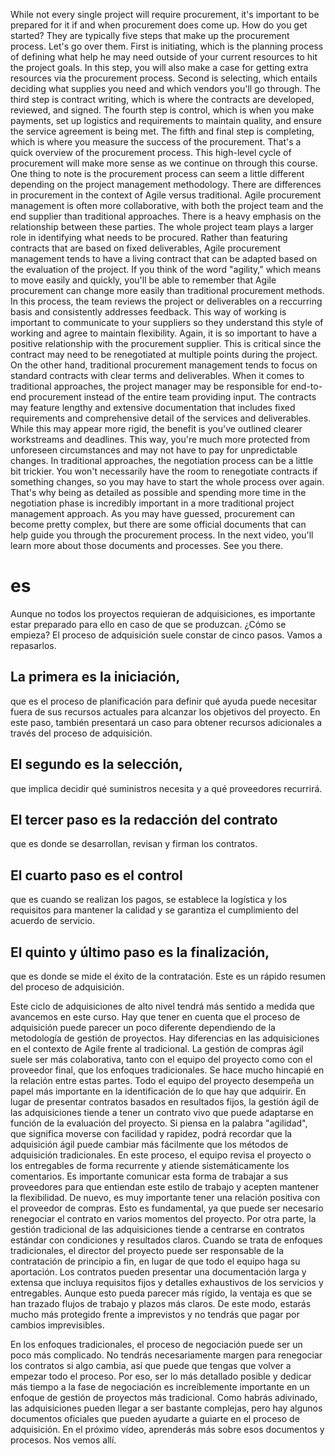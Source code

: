 While not every single project will require procurement, it's important to be prepared for it if and when procurement does come up. How do you get started? They are typically five steps that make up the procurement process. Let's go over them. First is initiating, which is the planning process of defining what help he may need outside of your current resources to hit the project goals. In this step, you will also make a case for getting extra resources via the procurement process. Second is selecting, which entails deciding what supplies you need and which vendors you'll go through. The third step is contract writing, which is where the contracts are developed, reviewed, and signed. The fourth step is control, which is when you make payments, set up logistics and requirements to maintain quality, and ensure the service agreement is being met. The fifth and final step is completing, which is where you measure the success of the procurement. That's a quick overview of the procurement process. This high-level cycle of procurement will make more sense as we continue on through this course. One thing to note is the procurement process can seem a little different depending on the project management methodology. There are differences in procurement in the context of Agile versus traditional. Agile procurement management is often more collaborative, with both the project team and the end supplier than traditional approaches. There is a heavy emphasis on the relationship between these parties. The whole project team plays a larger role in identifying what needs to be procured. Rather than featuring contracts that are based on fixed deliverables, Agile procurement management tends to have a living contract that can be adapted based on the evaluation of the project. If you think of the word "agility," which means to move easily and quickly, you'll be able to remember that Agile procurement can change more easily than traditional procurement methods. In this process, the team reviews the project or deliverables on a reccurring basis and consistently addresses feedback. This way of working is important to communicate to your suppliers so they understand this style of working and agree to maintain flexibility. Again, it is so important to have a positive relationship with the procurement supplier. This is critical since the contract may need to be renegotiated at multiple points during the project. On the other hand, traditional procurement management tends to focus on standard contracts with clear terms and deliverables. When it comes to traditional approaches, the project manager may be responsible for end-to-end procurement instead of the entire team providing input. The contracts may feature lengthy and extensive documentation that includes fixed requirements and comprehensive detail of the services and deliverables. While this may appear more rigid, the benefit is you've outlined clearer workstreams and deadlines. This way, you're much more protected from unforeseen circumstances and may not have to pay for unpredictable changes. In traditional approaches, the negotiation process can be a little bit trickier. You won't necessarily have the room to renegotiate contracts if something changes, so you may have to start the whole process over again. That's why being as detailed as possible and spending more time in the negotiation phase is incredibly important in a more traditional project management approach. As you may have guessed, procurement can become pretty complex, but there are some official documents that can help guide you through the procurement process. In the next video, you'll learn more about those documents and processes. See you there.
# es
Aunque no todos los proyectos requieran de adquisiciones, es importante estar preparado para ello en caso de que se produzcan.
¿Cómo se empieza?
El proceso de adquisición suele constar de cinco pasos.
Vamos a repasarlos.

## La primera es la iniciación,

que es el proceso de planificación para definir qué ayuda puede necesitar fuera de sus recursos actuales para alcanzar los objetivos del proyecto. En este paso, también presentará un caso para obtener recursos adicionales a través del proceso de adquisición.
## El segundo es la selección,

que implica decidir qué suministros necesita y a qué proveedores recurrirá.
## El tercer paso es la redacción del contrato
que es donde se desarrollan, revisan y firman los contratos.
## El cuarto paso es el control
 que es cuando se realizan los pagos, se establece la logística y los requisitos para mantener la calidad y se garantiza el cumplimiento del acuerdo de servicio.
## El quinto y último paso es la finalización,
 que es donde se mide el éxito de la contratación. Este es un rápido resumen del proceso de adquisición.

Este ciclo de adquisiciones de alto nivel tendrá más sentido a medida que avancemos en este curso. Hay que tener en cuenta que el proceso de adquisición puede parecer un poco diferente dependiendo de la metodología de gestión de proyectos.
Hay diferencias en las adquisiciones en el contexto de Agile frente al tradicional.
La gestión de compras ágil suele ser más colaborativa, tanto con el equipo del proyecto como con el proveedor final, que los enfoques tradicionales.
Se hace mucho hincapié en la relación entre estas partes. Todo el equipo del proyecto desempeña un papel más importante en la identificación de lo que hay que adquirir. En lugar de presentar contratos basados en resultados fijos, la gestión ágil de las adquisiciones tiende a tener un contrato vivo que puede adaptarse en función de la evaluación del proyecto. Si piensa en la palabra "agilidad", que significa moverse con facilidad y rapidez, podrá recordar que la adquisición ágil puede cambiar más fácilmente que los métodos de adquisición tradicionales.
En este proceso, el equipo revisa el proyecto o los entregables de forma recurrente y atiende sistemáticamente los comentarios. Es importante comunicar esta forma de trabajar a sus proveedores para que entiendan este estilo de trabajo y acepten mantener la flexibilidad.
De nuevo, es muy importante tener una relación positiva con el proveedor de compras. Esto es fundamental, ya que puede ser necesario renegociar el contrato en varios momentos del proyecto.
Por otra parte, la gestión tradicional de las adquisiciones tiende a centrarse en contratos estándar con condiciones y resultados claros. Cuando se trata de enfoques tradicionales, el director del proyecto puede ser responsable de la contratación de principio a fin, en lugar de que todo el equipo haga su aportación.
Los contratos pueden presentar una documentación larga y extensa que incluya requisitos fijos y detalles exhaustivos de los servicios y entregables.
Aunque esto pueda parecer más rígido, la ventaja es que se han trazado flujos de trabajo y plazos más claros. De este modo, estarás mucho más protegido frente a imprevistos y no tendrás que pagar por cambios imprevisibles.

En los enfoques tradicionales, el proceso de negociación puede ser un poco más complicado. No tendrás necesariamente margen para renegociar los contratos si algo cambia, así que puede que tengas que volver a empezar todo el proceso. Por eso, ser lo más detallado posible y dedicar más tiempo a la fase de negociación es increíblemente importante en un enfoque de gestión de proyectos más tradicional. Como habrás adivinado, las adquisiciones pueden llegar a ser bastante complejas, pero hay algunos documentos oficiales que pueden ayudarte a guiarte en el proceso de adquisición. En el próximo vídeo, aprenderás más sobre esos documentos y procesos. Nos vemos allí.